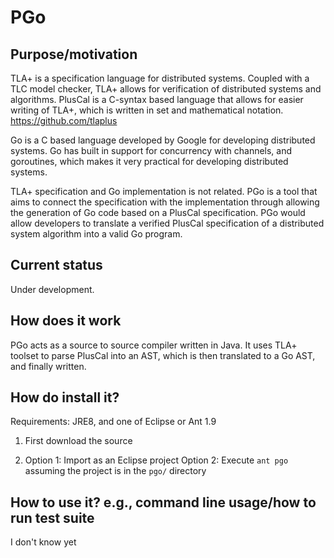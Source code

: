 # PGo #

## Purpose/motivation

TLA+ is a specification language for distributed systems. Coupled with a TLC model checker, TLA+ allows for verification of distributed systems and algorithms. PlusCal is a C-syntax based language that allows for easier writing of TLA+, which is written in set and mathematical notation. https://github.com/tlaplus

Go is a C based language developed by Google for developing distributed systems. Go has built in support for concurrency with channels, and goroutines, which makes it very practical for developing distributed systems.

TLA+ specification and Go implementation is not related. PGo is a tool that aims to connect the specification with the implementation through allowing the generation of Go code based on a PlusCal specification. PGo would allow developers to translate a verified PlusCal specification of a distributed system algorithm into a valid Go program.

## Current status

Under development. 

## How does it work

PGo acts as a source to source compiler written in Java. It uses TLA+ toolset to parse PlusCal into an AST, which is then translated to a Go AST, and finally written.

## How do install it?

Requirements: JRE8, and one of Eclipse or Ant 1.9

1. First download the source

2. Option 1: Import as an Eclipse project
Option 2: Execute `ant pgo` assuming the project is in the `pgo/` directory

## How to use it? e.g., command line usage/how to run test suite
I don't know yet